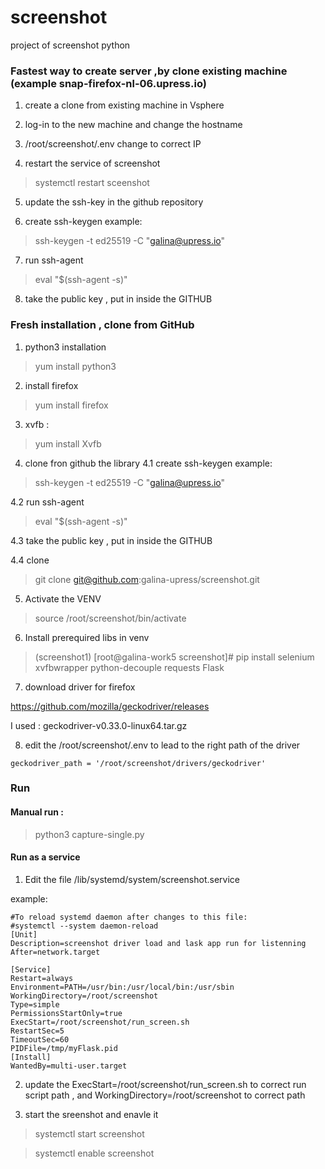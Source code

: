 # screenshot
project of screenshot python 

### Fastest way to create server ,by clone existing machine (example  snap-firefox-nl-06.upress.io)
1. create a clone from existing machine in Vsphere

2. log-in to the new machine and change the hostname

3. /root/screenshot/.env change to correct IP

4. restart the service of screenshot 
> systemctl restart sceenshot

5. update the ssh-key in the github repository
> 
6. create ssh-keygen 
example: 
> ssh-keygen -t ed25519 -C  "galina@upress.io"

7. run ssh-agent 
> eval "$(ssh-agent -s)"

8. take the public key , put in inside the GITHUB


### Fresh installation , clone from GitHub

1. python3 installation
> yum install python3

2. install firefox 
> yum install firefox

3. xvfb :
> yum install Xvfb 

4. clone fron github the library
4.1 create ssh-keygen 
example: 
> ssh-keygen -t ed25519 -C  "galina@upress.io"

4.2 run ssh-agent 
> eval "$(ssh-agent -s)"

4.3 take the public key , put in inside the GITHUB 

4.4 clone

> git clone  git@github.com:galina-upress/screenshot.git


5. Activate the VENV
> source /root/screenshot/bin/activate

6. Install prerequired libs in venv
> (screenshot1) [root@galina-work5 screenshot]# pip install selenium xvfbwrapper python-decouple requests Flask

7. download driver for firefox  

https://github.com/mozilla/geckodriver/releases

I used : geckodriver-v0.33.0-linux64.tar.gz

8. edit the  /root/screenshot/.env  to lead to the right path of the driver
```
geckodriver_path = '/root/screenshot/drivers/geckodriver'
```

### Run 
#### Manual run : 
> python3 capture-single.py

#### Run as a service 
1. Edit the file  /lib/systemd/system/screenshot.service

example:
```
#To reload systemd daemon after changes to this file:
#systemctl --system daemon-reload
[Unit]
Description=screenshot driver load and lask app run for listenning
After=network.target

[Service]
Restart=always
Environment=PATH=/usr/bin:/usr/local/bin:/usr/sbin
WorkingDirectory=/root/screenshot
Type=simple
PermissionsStartOnly=true
ExecStart=/root/screenshot/run_screen.sh
RestartSec=5
TimeoutSec=60
PIDFile=/tmp/myFlask.pid
[Install]
WantedBy=multi-user.target
```

2. update the ExecStart=/root/screenshot/run_screen.sh  to correct run script path , and  WorkingDirectory=/root/screenshot  to correct path
   
3. start the sreenshot and enavle it
> systemctl start screenshot

> systemctl enable screenshot
